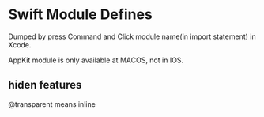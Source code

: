 # Swift Module Defines

Dumped by press Command and Click module name(in import statement) in Xcode.


AppKit module is only available at MACOS, not in IOS.

## hiden features

@transparent means inline
